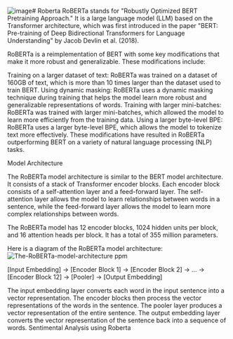 ![image](https://github.com/AsaifAli/Roberta/assets/113298667/d818a546-c959-4ea6-9837-dcf2c4e11d5f)# Roberta
RoBERTa stands for "Robustly Optimized BERT Pretraining Approach." It is a large language model (LLM) based on the Transformer architecture, which was first introduced in the paper "BERT: Pre-training of Deep Bidirectional Transformers for Language Understanding" by Jacob Devlin et al. (2018).

RoBERTa is a reimplementation of BERT with some key modifications that make it more robust and generalizable. These modifications include:

Training on a larger dataset of text: RoBERTa was trained on a dataset of 160GB of text, which is more than 10 times larger than the dataset used to train BERT.
Using dynamic masking: RoBERTa uses a dynamic masking technique during training that helps the model learn more robust and generalizable representations of words.
Training with larger mini-batches: RoBERTa was trained with larger mini-batches, which allowed the model to learn more efficiently from the training data.
Using a larger byte-level BPE: RoBERTa uses a larger byte-level BPE, which allows the model to tokenize text more effectively.
These modifications have resulted in RoBERTa outperforming BERT on a variety of natural language processing (NLP) tasks.

Model Architecture

The RoBERTa model architecture is similar to the BERT model architecture. It consists of a stack of Transformer encoder blocks. Each encoder block consists of a self-attention layer and a feed-forward layer. The self-attention layer allows the model to learn relationships between words in a sentence, while the feed-forward layer allows the model to learn more complex relationships between words.

The RoBERTa model has 12 encoder blocks, 1024 hidden units per block, and 16 attention heads per block. It has a total of 355 million parameters.

Here is a diagram of the RoBERTa model architecture:
![The-RoBERTa-model-architecture ppm](https://github.com/AsaifAli/Roberta/assets/113298667/c7572cde-8e85-4443-ab4d-723235086c0d)



[Input Embedding] -> [Encoder Block 1] -> [Encoder Block 2] -> ... -> [Encoder Block 12] -> [Pooler] -> [Output Embedding]

The input embedding layer converts each word in the input sentence into a vector representation. The encoder blocks then process the vector representations of the words in the sentence. The pooler layer produces a vector representation of the entire sentence. The output embedding layer converts the vector representation of the sentence back into a sequence of words.
Sentimental Analysis using Roberta

